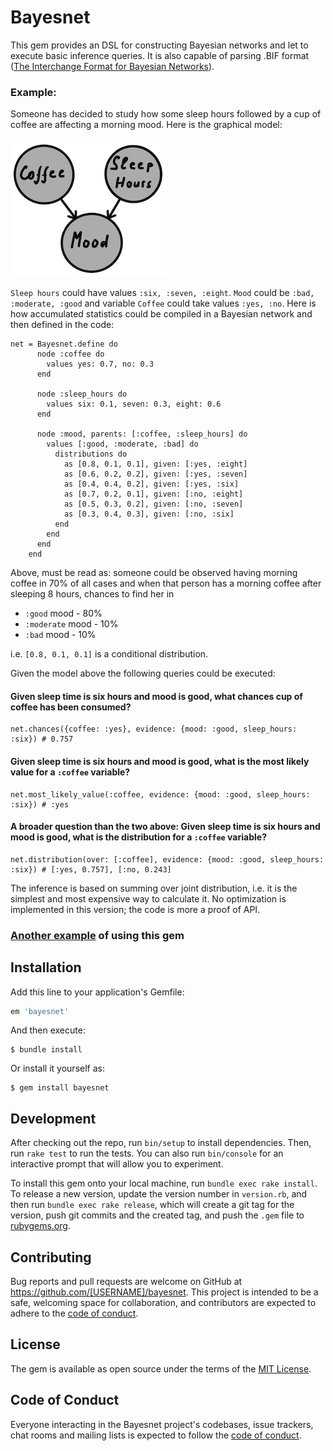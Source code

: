 # Bayesnet

This gem provides an DSL for constructing Bayesian networks and let to execute basic inference queries. It is also capable of parsing .BIF format ([The Interchange Format for Bayesian Networks](https://www.cs.washington.edu/dm/vfml/appendixes/bif.htm)).


### Example:

Someone has decided to study how some sleep hours followed by a cup of coffee are affecting a morning mood. 
Here is the graphical model:

![model](./doc/morning-mood-model.png "Morning Mood Model")

`Sleep hours` could have values `:six, :seven, :eight`. `Mood` could be `:bad, :moderate, :good` and variable 
`Coffee` could take values `:yes, :no`. Here is how accumulated statistics could be compiled in a Bayesian network and then defined in the code:

```
net = Bayesnet.define do
      node :coffee do
        values yes: 0.7, no: 0.3
      end

      node :sleep_hours do
        values six: 0.1, seven: 0.3, eight: 0.6
      end

      node :mood, parents: [:coffee, :sleep_hours] do
        values [:good, :moderate, :bad] do
          distributions do
            as [0.8, 0.1, 0.1], given: [:yes, :eight]
            as [0.6, 0.2, 0.2], given: [:yes, :seven]
            as [0.4, 0.4, 0.2], given: [:yes, :six]
            as [0.7, 0.2, 0.1], given: [:no, :eight]
            as [0.5, 0.3, 0.2], given: [:no, :seven]
            as [0.3, 0.4, 0.3], given: [:no, :six]
          end
        end
      end
    end
```

Above, must be read as:
someone could be observed having morning coffee in 70% of all cases and when that person has a morning coffee after sleeping 8 hours, chances to find her in
  - `:good` mood - 80%
  - `:moderate` mood - 10%
  - `:bad` mood - 10%
  
i.e. `[0.8, 0.1, 0.1]` is a conditional distribution.

Given the model above the following queries could be executed:

#### Given sleep time is six hours and mood is good, what chances cup of coffee has been consumed?
```
net.chances({coffee: :yes}, evidence: {mood: :good, sleep_hours: :six}) # 0.757
```

#### Given sleep time is six hours and mood is good, what is the most likely value for a `:coffee` variable?
```
net.most_likely_value(:coffee, evidence: {mood: :good, sleep_hours: :six}) # :yes
```

#### A broader question than the two above: Given sleep time is six hours and mood is good, what is the distribution for a `:coffee` variable?
```
net.distribution(over: [:coffee], evidence: {mood: :good, sleep_hours: :six}) # [:yes, 0.757], [:no, 0.243]
```

The inference is based on summing over joint distribution, i.e. it is the simplest and
most expensive way to calculate it. No optimization is implemented in this version; the code
is more a proof of API.

### [Another example](https://afurmanov.com/reducing-anxiety-with-bayesian-network) of using this gem

## Installation

Add this line to your application's Gemfile:

```ruby
em 'bayesnet'
```

And then execute:

    $ bundle install

Or install it yourself as:

    $ gem install bayesnet


## Development

After checking out the repo, run `bin/setup` to install dependencies. Then, run `rake test` to run the tests. You can also run `bin/console` for an interactive prompt that will allow you to experiment.

To install this gem onto your local machine, run `bundle exec rake install`. To release a new version, update the version number in `version.rb`, and then run `bundle exec rake release`, which will create a git tag for the version, push git commits and the created tag, and push the `.gem` file to [rubygems.org](https://rubygems.org).

## Contributing

Bug reports and pull requests are welcome on GitHub at https://github.com/[USERNAME]/bayesnet. This project is intended to be a safe, welcoming space for collaboration, and contributors are expected to adhere to the [code of conduct](https://github.com/[USERNAME]/bayesnet/blob/master/CODE_OF_CONDUCT.md).

## License

The gem is available as open source under the terms of the [MIT License](https://opensource.org/licenses/MIT).

## Code of Conduct

Everyone interacting in the Bayesnet project's codebases, issue trackers, chat rooms and mailing lists is expected to follow the [code of conduct](https://github.com/[USERNAME]/bayesnet/blob/master/CODE_OF_CONDUCT.md).
